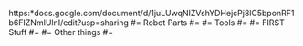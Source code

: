 https:*docs.google.com/document/d/1juLUwqNIZVshYDHejcPj8lC5bponRF1b6FIZNmIUlnI/edit?usp=sharing
#= Robot Parts #=
#= Tools #=
#= FIRST Stuff #=
#= Other things #=
